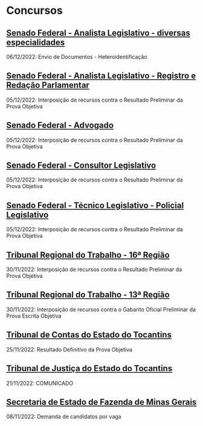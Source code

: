 # Concursos

## [Senado Federal - Analista Legislativo - diversas especialidades](./senado22-1/)
06/12/2022: Envio de Documentos - Heteroidentificação

## [Senado Federal - Analista Legislativo - Registro e Redação Parlamentar](./senado22-2/)
05/12/2022: Interposição de recursos contra o Resultado Preliminar da Prova Objetiva

## [Senado Federal - Advogado](./senado22-3/)
05/12/2022: Interposição de recursos contra o Resultado Preliminar da Prova Objetiva

## [Senado Federal - Consultor Legislativo](./senado22-4/)
05/12/2022: Interposição de recursos contra o Resultado Preliminar da Prova Objetiva

## [Senado Federal - Técnico Legislativo - Policial Legislativo](./senado22-5/)
05/12/2022: Interposição de recursos contra o Resultado Preliminar da Prova Objetiva

## [Tribunal Regional do Trabalho - 16ª Região](./trt16/)
30/11/2022: Interposição de recursos contra o Resultado Preliminar da Prova Objetiva

## [Tribunal Regional do Trabalho - 13ª Região](./trt13/)
30/11/2022: Interposição de recursos contra o Gabarito Oficial Preliminar da Prova Escrita Objetiva

## [Tribunal de Contas do Estado do Tocantins](./tceto22/)
25/11/2022: Resultado Definitivo da Prova Objetiva

## [Tribunal de Justiça do Estado do Tocantins](./tjto22/)
21/11/2022: COMUNICADO

## [Secretaria de Estado de Fazenda de Minas Gerais](./sefmg22/)
08/11/2022: Demanda de candidatos por vaga
